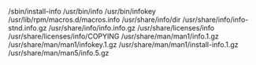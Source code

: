 /sbin/install-info
/usr/bin/info
/usr/bin/infokey
/usr/lib/rpm/macros.d/macros.info
/usr/share/info/dir
/usr/share/info/info-stnd.info.gz
/usr/share/info/info.info.gz
/usr/share/licenses/info
/usr/share/licenses/info/COPYING
/usr/share/man/man1/info.1.gz
/usr/share/man/man1/infokey.1.gz
/usr/share/man/man1/install-info.1.gz
/usr/share/man/man5/info.5.gz
